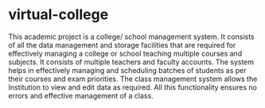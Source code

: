 # virtual-college
This academic project is a college/ school management system. It consists of all the data management and storage facilities that are required for effectively managing a college or school teaching multiple courses and subjects. It consists of multiple teachers and faculty accounts. The system helps in effectively managing and scheduling batches of students as per their courses and exam priorities. The class management system allows the Institution to view and edit data as required. All this functionality ensures no errors and effective management of a class.
